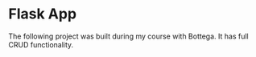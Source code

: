# Flask App

The following project was built during my course with Bottega. It has full CRUD functionality.